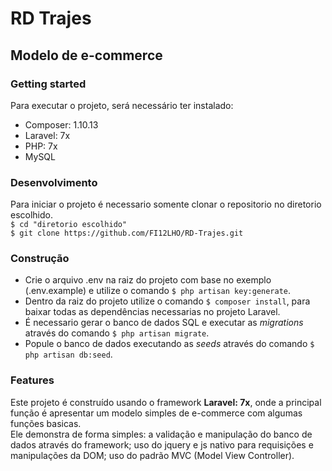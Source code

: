# RD Trajes

## Modelo de e-commerce

### Getting started

Para executar o projeto, será necessário ter instalado:

- Composer: 1.10.13
- Laravel: 7x
- PHP: 7x
- MySQL

### Desenvolvimento

Para iniciar o projeto é necessario somente clonar o repositorio no diretorio escolhido.  
`$ cd "diretorio escolhido"`  
`$ git clone https://github.com/FI12LHO/RD-Trajes.git`

### Construção  

- Crie o arquivo .env na raiz do projeto com base no exemplo (.env.example) e utilize o comando `$ php artisan key:generate`.
- Dentro da raiz do projeto utilize o comando `$ composer install`, para baixar todas as dependências necessarias no projeto Laravel.
- É necessario gerar o banco de dados SQL e executar as *migrations* através do comando `$ php artisan migrate`.
- Popule o banco de dados executando as *seeds* através do comando `$ php artisan db:seed`.

### Features

Este projeto é construído usando o framework __Laravel: 7x__, onde a principal função é apresentar um modelo simples de e-commerce com algumas funções basicas.  
Ele demonstra de forma simples: a validação e manipulação do banco de dados através do framework; uso do jquery e js nativo para requisições e manipulações da DOM; uso do padrão MVC (Model View Controller).
